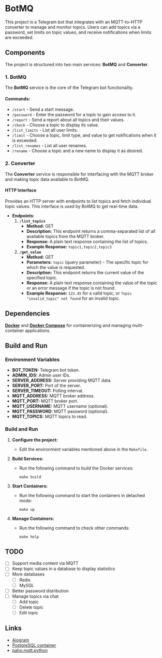 # BotMQ

This project is a Telegram bot that integrates with an MQTT-to-HTTP converter to manage and monitor topics. Users can add topics via a password, set limits on topic values, and receive notifications when limits are exceeded.

## Components

The project is structured into two main services: **BotMQ** and **Converter**.

### 1. **BotMQ**

The **BotMQ** service is the core of the Telegram bot functionality.

#### Commands:

- `/start` - Send a start message.
- `/password` - Enter the password for a topic to gain access to it.
- `/report` - Send a report about all topics and their values.
- `/check` - Choose a topic to display its value.
- `/list_limits` - List all user limits.
- `/limit` - Choose a topic, limit type, and value to get notifications when it is exceeded.
- `/list_renames` - List all user renames.
- `/rename` - Choose a topic and a new name to display it as desired.

### 2. **Converter**

The **Converter** service is responsible for interfacing with the MQTT broker and making topic data available to BotMQ.

#### HTTP Interface

Provides an HTTP server with endpoints to list topics and fetch individual topic values. This interface is used by BotMQ to get real-time data.

- **Endpoints**:
    1. **`/list_topics`**
        - **Method:** GET
        - **Description:** This endpoint returns a comma-separated list of all available topics from the MQTT broker.
        - **Response:** A plain text response containing the list of topics.
        - **Example Response:** `topic1,topic2,topic3`
    2. **`/get_value`**
        - **Method:** GET
        - **Parameters:** `topic` (query parameter) - The specific topic for which the value is requested.
        - **Description:** This endpoint returns the current value of the specified topic.
        - **Response:** A plain text response containing the value of the topic or an error message if the topic is not found.
        - **Example Response:** `123.45` for a valid topic, or `Topic "invalid_topic" not found` for an invalid topic.

## Dependencies

**[Docker](https://hub.docker.com/_/docker)** and **[Docker Compose](https://github.com/docker/compose)** for containerizing and managing multi-container applications.

## Build and Run

### Environment Variables

- **BOT_TOKEN:** Telegram bot token.
- **ADMIN_IDS:** Admin user IDs.
- **SERVER_ADDRESS:** Server providing MQTT data.
- **SERVER_PORT:** Port of the server.
- **SERVER_TIMEOUT:** Polling interval.
- **MQTT_ADDRESS:** MQTT broker address.
- **MQTT_PORT:** MQTT broker port.
- **MQTT_USERNAME:** MQTT username (optional).
- **MQTT_PASSWORD:** MQTT password (optional).
- **MQTT_TOPICS:** MQTT topics to read.

### Build and Run

1. **Configure the project:**
    - Edit the environment variables mentioned above in the `Makefile`.

2. **Build Services:**
    - Run the following command to build the Docker services:
        ```
        make build
        ```

3. **Start Containers:**
    - Run the following command to start the containers in detached mode:
        ```
        make up
        ```

4. **Manage Containers:**
    - Run the following command to check other commands:
        ```
        make help
        ```

## TODO

- [ ] Support media content via MQTT
- [ ] Keep topic values in a database to display statistics
- [ ] More databases
    - [ ] Redis
    - [ ] MySQL
- [ ] Better password distribution
- [ ] Manage topics via chat
    - [ ] Add topic
    - [ ] Delete topic
    - [ ] Edit topic

## Links

- [Aiogram](https://github.com/aiogram/aiogram)
- [PostgreSQL container](https://hub.docker.com/_/postgres)
- [paho.mqtt.python](https://github.com/eclipse/paho.mqtt.python)